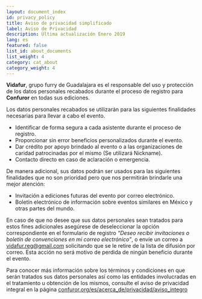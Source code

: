 ```yaml
---
layout: document_index
id: privacy_policy
title: Aviso de privacidad simplificado
label: Aviso de Privacidad
description: Última actualización Enero 2019
lang: es
featured: false
list_id: about_documents
list_weight: 4
category: cat_about
category_weight: 4
---
```


**Vidafur**, grupo furry de Guadalajara es el responsable del uso y protección de los datos personales recabados durante el proceso de registro para **Confuror** en todas sus ediciones.

Los datos personales recabados se utilizarán para las siguientes finalidades necesarias para llevar a cabo el evento.

- Identificar de forma segura a cada asistente durante el proceso de registro.
- Proporcionar sin error beneficios personalizados durante el evento.
- Dar crédito por apoyo brindado al evento o a las organizaciones de caridad patrocinadas por el mismo (Se utilizará Nickname).
- Contacto directo en caso de aclaración o emergencia.

De manera adicional, sus datos podrán ser usados para las siguientes finalidades que no son prioridad pero que nos permitirán brindarle una mejor atención:

- Invitación a ediciones futuras del evento por correo electrónico.
- Boletín electrónico de información sobre eventos similares en México y otras partes del mundo.

En caso de que no desee que sus datos personales sean tratados para estos fines adicionales asegúrese de deseleccionar la opción correspondiente en el formulario de registro *“Deseo recibir invitaciones o boletín de convenciones en mi correo electrónico”*, o envíe un correo a [vidafur.reg@gmail.com](mailto:vidafur.reg@gmail.com) solicitando que se le retire de la lista de difusión por correo. Esta acción no será motivo de perdida de ningún beneficio durante el evento.

Para conocer más información sobre los términos y condiciones en que serán tratados sus datos personales así como las entidades involucradas en el tratamiento u obtención de los mismos, consulte el aviso de privacidad integral en la página [confuror.org/es/acerca_de/privacidad/aviso_integro](http://confuror.org/es/acerca_de/privacidad/aviso_integro)

